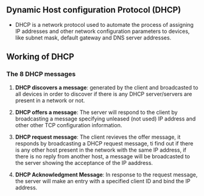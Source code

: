 ## Dynamic Host configuration Protocol (DHCP)

- DHCP is a network protocol used to automate the process of assigning IP addresses and other network configuration parameters to devices, like subnet mask, default gateway and DNS server addresses.  

## Working of DHCP
### The 8 DHCP messages 
1. **DHCP discovers a message**: generated by the client and broadcasted to all devices in order to discover if there is any DHCP server/servers are present in a network or not.

2. **DHCP offers a message**: The server will respond to the client by broadcasting a message specifying unleased (not used) IP address and other other TCP configuration information.  

3. **DHCP request message**: The client revieves the offer message, it responds by broadcasting a DHCP request message, ti find out if there is any other host present in the network with the same IP address, if there is no reply from another host, a message will be broadcasted to the server showing the acceptance of the IP aaddress.  

4. **DHCP Acknowledgment Message**: In response to the request message, the server will make an entry with a specified client ID and bind the IP address.   